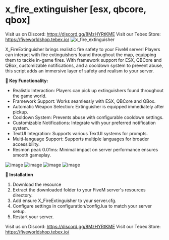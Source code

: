 # x_fire_extinguisher [esx, qbcore, qbox]
Visit us on Discord: https://discord.gg/8MzHYRtKME
Visit our Tebex Store: https://fiveworldshop.tebex.io/
![x_fire_extinguisher](https://github.com/user-attachments/assets/366a3f41-d305-4e22-9010-1c405b8694eb)


X_FireExtinguisher brings realistic fire safety to your FiveM server! Players can interact with fire extinguishers found throughout the map, equipping them to tackle in-game fires. With framework support for ESX, QBCore and QBox, customizable notifications, and a cooldown system to prevent abuse, this script adds an immersive layer of safety and realism to your server.

**:memo: Key Functionality:**
- Realistic Interaction: Players can pick up extinguishers found throughout the game world.
- Framework Support: Works seamlessly with ESX, QBCore and QBox.
- Automatic Weapon Selection: Extinguisher is equipped immediately after pickup.
- Cooldown System: Prevents abuse with configurable cooldown settings.
- Customizable Notifications: Integrate with your preferred notification system.
- TextUI Integration: Supports various TextUI systems for prompts.
- Multi-language Support: Supports multiple languages for broader accessibility.
- Resmon peak 0.01ms: Minimal impact on server performance ensures smooth gameplay.

![image](https://github.com/user-attachments/assets/aae0a7f3-058d-425b-9941-16dbd0dfd482)
![image](https://github.com/user-attachments/assets/bb3b395d-0687-4884-b20f-a26b85e5beef)
![image](https://github.com/user-attachments/assets/158d7a63-234a-4c22-b27a-e93cecc7d8b7)
![image](https://github.com/user-attachments/assets/e50af50b-36a6-4d40-9a90-1d0aed40e888)



**:wrench: Installation**
1. Download the resource
2. Extract the downloaded folder to your FiveM server's resources directory.
3. Add ensure X_FireExtinguisher to your server.cfg.
4. Configure settings in configuration/config.lua to match your server setup.
5. Restart your server.


Visit us on Discord: https://discord.gg/8MzHYRtKME
Visit our Tebex Store: https://fiveworldshop.tebex.io/
